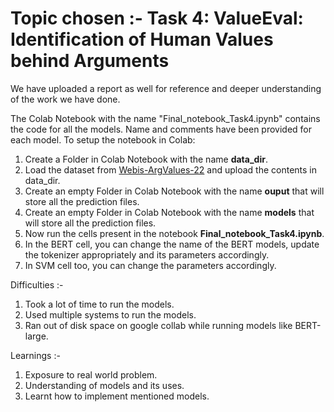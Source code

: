 # Topic chosen :- Task 4: ValueEval: Identification of Human Values behind Arguments

We have uploaded a report as well for reference and deeper understanding of the work we have done.

The Colab Notebook with the name "Final_notebook_Task4.ipynb" contains the code for all the models. Name and comments have been provided for each model. To setup the notebook in Colab: 
1. Create a Folder in Colab Notebook with the name **data_dir**.
2. Load the dataset from [Webis-ArgValues-22](https://zenodo.org/record/6855004#.Y5j7yezMK3I) and upload the contents in data_dir.
3. Create an empty Folder in Colab Notebook with the name **ouput** that will store all the prediction files.
4. Create an empty Folder in Colab Notebook with the name **models** that will store all the prediction files.
5. Now run the cells present in the notebook **Final_notebook_Task4.ipynb**.
6. In the BERT cell, you can change the name of the BERT models, update the tokenizer appropriately and its parameters accordingly.
7. In SVM cell too, you can change the parameters accordingly.


Difficulties :-

1) Took a lot of time to run the models.
2) Used multiple systems to run the models.
3) Ran out of disk space on google collab while running models like BERT-large.

Learnings :-

1) Exposure to real world problem.
2) Understanding of models and its uses.
3) Learnt how to implement mentioned models.
